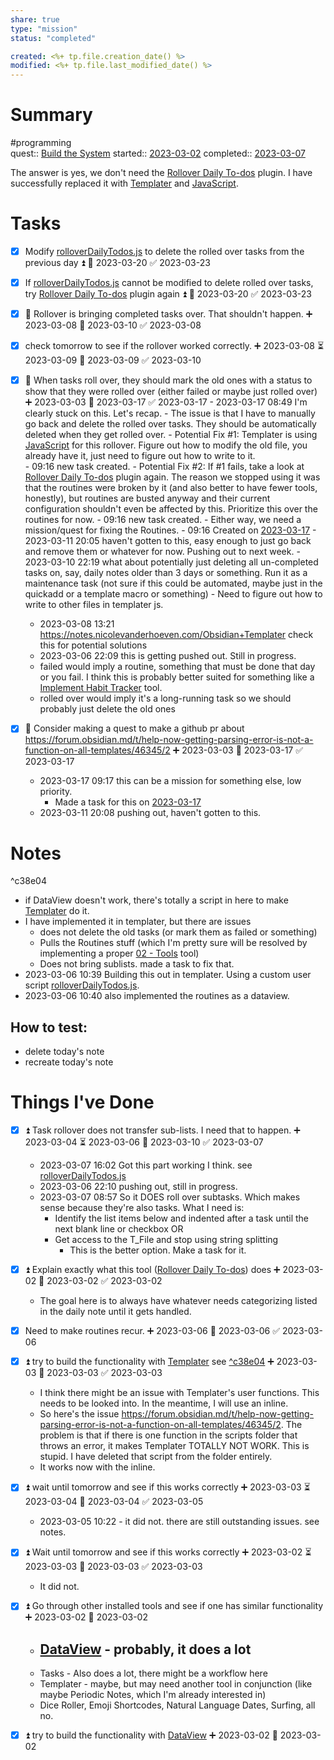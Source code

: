```yaml
---
share: true
type: "mission"
status: "completed"

created: <%+ tp.file.creation_date() %> 
modified: <%+ tp.file.last_modified_date() %>
---
```

# Summary
#programming  
quest:: [Build the System](./Build%20the%20System.md)
started:: [2023-03-02](./2023-03-02.md)
completed:: [2023-03-07](./2023-03-07.md)

The answer is yes, we don't need the [Rollover Daily To-dos](./Rollover%20Daily%20To-dos.md) plugin.  I have successfully replaced it with [Templater](./Templater.md) and [JavaScript](JavaScript.md).
# Tasks
- [x] Modify [rolloverDailyTodos.js](./00%20-%20Life%20Management%20System/06%20-%20Scripts/rolloverDailyTodos.js.md) to delete the rolled over tasks from the previous day ⏫ 📅 2023-03-20 ✅ 2023-03-23
- [x] If [rolloverDailyTodos.js](./00%20-%20Life%20Management%20System/06%20-%20Scripts/rolloverDailyTodos.js.md) cannot be modified to delete rolled over tasks, try [Rollover Daily To-dos](./Rollover%20Daily%20To-dos.md) plugin again ⏫ 📅 2023-03-20 ✅ 2023-03-23

- [x] 🔼 Rollover is bringing completed tasks over.  That shouldn't happen. ➕ 2023-03-08 📅 2023-03-10 ✅ 2023-03-08
- [x] check tomorrow to see if the rollover worked correctly. ➕ 2023-03-08 ⏳ 2023-03-09 📅 2023-03-09 ✅ 2023-03-10
- [x] 🔼  When tasks roll over, they should mark the old ones with a status to show that they were rolled over (either failed or maybe just rolled over) ➕ 2023-03-03 📅 2023-03-17 ✅ 2023-03-17
		- 2023-03-17 08:49 I'm clearly stuck on this.  Let's recap.
    		- The issue is that I have to manually go back and delete the rolled over tasks.  They should be automatically deleted when they get rolled over.
    		- Potential Fix #1: Templater is using [JavaScript](JavaScript.md) for this rollover.  Figure out how to modify the old file, you already have it, just need to figure out how to write to it.  
        		- 09:16 new task created.
    		- Potential Fix #2: If #1 fails, take a look at [Rollover Daily To-dos](./Rollover%20Daily%20To-dos.md) plugin again.  The reason we stopped using it was that the routines were broken by it (and also better to have fewer tools, honestly), but routines are busted anyway and their current configuration shouldn't even be affected by this.  Prioritize this over the routines for now.
        		- 09:16 new task created.
    		- Either way, we need a mission/quest for fixing the Routines.
        		- 09:16 Created on [2023-03-17](./2023-03-17.md)
		- 2023-03-11 20:05 haven't gotten to this, easy enough to just go back and remove them or whatever for now.  Pushing out to next week.
		- 2023-03-10 22:19 what about potentially just deleting all un-completed tasks on, say, daily notes older than 3 days or something.  Run it as a maintenance task (not sure if this could be automated, maybe just in the quickadd or a template macro or something)
		- Need to figure out how to write to other files in templater js.
	- 2023-03-08 13:21 https://notes.nicolevanderhoeven.com/Obsidian+Templater check this for potential solutions
	- 2023-03-06 22:09 this is getting pushed out.  Still in progress.
	- failed would imply a routine, something that must be done that day or you fail.  I think this is probably better suited for something like a [Implement Habit Tracker](./Implement%20Habit%20Tracker.md) tool.
	- rolled over would imply it's a long-running task so we should probably just delete the old ones
- [x] 🔽  Consider making a quest to make a github pr about https://forum.obsidian.md/t/help-now-getting-parsing-error-is-not-a-function-on-all-templates/46345/2 ➕ 2023-03-03 📅 2023-03-17 ✅ 2023-03-17
	- 2023-03-17 09:17 this can be a mission for something else, low priority.
    	- Made a task for this on [2023-03-17](./2023-03-17.md)
	- 2023-03-11 20:08 pushing out, haven't gotten to this.

# Notes

^c38e04

- if DataView doesn't work, there's totally a script in here to make [Templater](./Templater.md) do it.
- I have implemented it in templater, but there are issues
	- does not delete the old tasks (or mark them as failed or something)
	- Pulls the Routines stuff (which I'm pretty sure will be resolved by implementing a proper [02 - Tools](./02%20-%20Tools.md) tool)
	- Does not bring sublists.  made a task to fix that.
- 2023-03-06 10:39 Building this out in templater.  Using a custom user script [rolloverDailyTodos.js](./00%20-%20Life%20Management%20System/06%20-%20Scripts/rolloverDailyTodos.js.md).  
- 2023-03-06 10:40 also implemented the routines as a dataview.


## How to test:
- delete today's note
- recreate today's note

# Things I've Done
- [x] ⏫  Task rollover does not transfer sub-lists.  I need that to happen. ➕ 2023-03-04 ⏳ 2023-03-06 📅 2023-03-10 ✅ 2023-03-07
	- 2023-03-07 16:02 Got this part working I think. see [rolloverDailyTodos.js](./00%20-%20Life%20Management%20System/06%20-%20Scripts/rolloverDailyTodos.js.md)
	- 2023-03-06 22:10 pushing out, still in progress.
	- 2023-03-07 08:57 So it DOES roll over subtasks.  Which makes sense because they're also tasks.  What I need is:
		- Identify the list items below and indented after a task until the next blank line or checkbox OR
		- Get access to the T_File and stop using string splitting
			- This is the better option.  Make a task for it.

- [x] ⏫ Explain exactly what this tool ([Rollover Daily To-dos](./Rollover%20Daily%20To-dos.md)) does ➕ 2023-03-02 📅 2023-03-02 ✅ 2023-03-02
	- The goal here is to always have whatever needs categorizing listed in the daily note until it gets handled.


- [x] Need to make routines recur. ➕ 2023-03-06 📅 2023-03-06 ✅ 2023-03-06
- [x] ⏫  try to build the functionality with [Templater](./Templater.md) see [^c38e04](Can%20this%20tool%20be%20eliminated.md#^c38e04) ➕ 2023-03-03 📅 2023-03-03 ✅ 2023-03-03
	- I think there might be an issue with Templater's user functions.  This needs to be looked into.  In the meantime, I will use an inline.
	- So here's the issue https://forum.obsidian.md/t/help-now-getting-parsing-error-is-not-a-function-on-all-templates/46345/2.  The problem is that if there is one function in the scripts folder that throws an error, it makes Templater TOTALLY NOT WORK.  This is stupid.  I have deleted that script from the folder entirely.
	- It works now with the inline.
- [x] ⏫ wait until tomorrow and see if this works correctly ➕ 2023-03-03 ⏳ 2023-03-04 📅 2023-03-04 ✅ 2023-03-05
	- 2023-03-05 10:22 - it did not.  there are still outstanding issues.  see notes.
- [x] ⏫ Wait until tomorrow and see if this works correctly ➕ 2023-03-02 ⏳ 2023-03-03 📅 2023-03-03 ✅ 2023-03-03
	- It did not.
- [x] ⏫ Go through other installed tools and see if one has similar functionality ➕ 2023-03-02 📅 2023-03-02
	- [DataView](./DataView.md) - probably, it does a lot
		- 
	- Tasks - Also does a lot, there might be a workflow here
	- Templater - maybe, but may need another tool in conjunction (like maybe Periodic Notes, which I'm already interested in)
	- Dice Roller, Emoji Shortcodes, Natural Language Dates, Surfing, all no.
- [x] ⏫ try to build the functionality with [DataView](./DataView.md) ➕ 2023-03-02 📅 2023-03-02 

